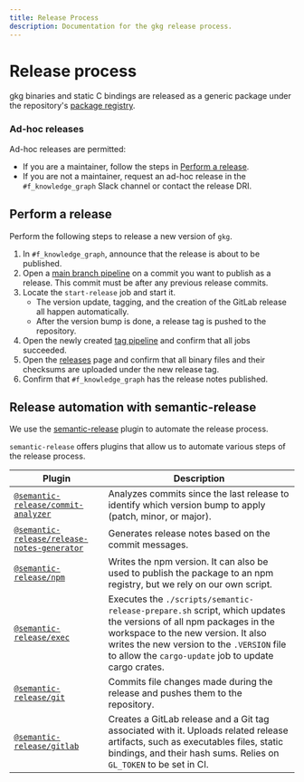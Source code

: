 ```yaml
---
title: Release Process
description: Documentation for the gkg release process.
---
```


# Release process

gkg binaries and static C bindings are released as a generic package under the repository's [package registry](https://gitlab.com/gitlab-org/rust/knowledge-graph/-/packages).

### Ad-hoc releases

Ad-hoc releases are permitted:

- If you are a maintainer, follow the steps in [Perform a release](#perform-a-release).
- If you are not a maintainer, request an ad-hoc release in the `#f_knowledge_graph` Slack channel or contact the release DRI.

## Perform a release

Perform the following steps to release a new version of `gkg`.

1. In `#f_knowledge_graph`, announce that the release is about to be published.
1. Open a [main branch pipeline](https://gitlab.com/gitlab-org/rust/knowledge-graph/-/pipelines?page=1&scope=all&ref=main)
   on a commit you want to publish as a release. This commit must be after any previous release commits.
1. Locate the `start-release` job and start it.
   - The version update, tagging, and the creation of the GitLab release all happen automatically.
   - After the version bump is done, a release tag is pushed to the repository.
1. Open the newly created [tag pipeline](https://gitlab.com/gitlab-org/rust/knowledge-graph/-/pipelines?scope=tags&page=1) and confirm that all jobs succeeded.
1. Open the [releases](https://gitlab.com/gitlab-org/rust/knowledge-graph/-/releases) page and confirm that all
   binary files and their checksums are uploaded under the new release tag.
1. Confirm that `#f_knowledge_graph` has the release notes published.

## Release automation with semantic-release

We use the [semantic-release](https://github.com/semantic-release/semantic-release) plugin to automate the release process.

`semantic-release` offers plugins that allow us to automate various steps of the release process.

| Plugin                                                                                                     | Description                                                                                                                                                                                                                                                    |
| ---------------------------------------------------------------------------------------------------------- | -------------------------------------------------------------------------------------------------------------------------------------------------------------------------------------------------------------------------------------------------------------- |
| [`@semantic-release/commit-analyzer`](https://github.com/semantic-release/commit-analyzer)                 | Analyzes commits since the last release to identify which version bump to apply (patch, minor, or major).                                                                                                                                                      |
| [`@semantic-release/release-notes-generator`](https://github.com/semantic-release/release-notes-generator) | Generates release notes based on the commit messages.                                                                                                                                                                                                          |
| [`@semantic-release/npm`](https://github.com/semantic-release/npm)                                         | Writes the npm version. It can also be used to publish the package to an npm registry, but we rely on our own script.                                                                                                                                          |
| [`@semantic-release/exec`](https://github.com/semantic-release/exec)                                       | Executes the `./scripts/semantic-release-prepare.sh` script, which updates the versions of all npm packages in the workspace to the new version. It also writes the new version to the `.VERSION` file to allow the `cargo-update` job to update cargo crates. |
| [`@semantic-release/git`](https://github.com/semantic-release/git)                                         | Commits file changes made during the release and pushes them to the repository.                                                                                                                                                                                |
| [`@semantic-release/gitlab`](https://github.com/semantic-release/gitlab)                                   | Creates a GitLab release and a Git tag associated with it. Uploads related release artifacts, such as executables files, static bindings, and their hash sums. Relies on `GL_TOKEN` to be set in CI.                                                           |
